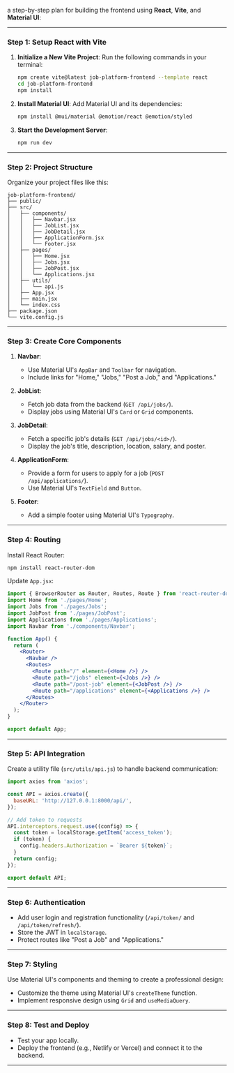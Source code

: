 a step-by-step plan for building the frontend using **React**, **Vite**, and **Material UI**:

---

### **Step 1: Setup React with Vite**
1. **Initialize a New Vite Project**:
   Run the following commands in your terminal:
   ```bash
   npm create vite@latest job-platform-frontend --template react
   cd job-platform-frontend
   npm install
   ```

2. **Install Material UI**:
   Add Material UI and its dependencies:
   ```bash
   npm install @mui/material @emotion/react @emotion/styled
   ```

3. **Start the Development Server**:
   ```bash
   npm run dev
   ```

---

### **Step 2: Project Structure**
Organize your project files like this:
```
job-platform-frontend/
├── public/
├── src/
│   ├── components/
│   │   ├── Navbar.jsx
│   │   ├── JobList.jsx
│   │   ├── JobDetail.jsx
│   │   ├── ApplicationForm.jsx
│   │   └── Footer.jsx
│   ├── pages/
│   │   ├── Home.jsx
│   │   ├── Jobs.jsx
│   │   ├── JobPost.jsx
│   │   └── Applications.jsx
│   ├── utils/
│   │   └── api.js
│   ├── App.jsx
│   ├── main.jsx
│   └── index.css
├── package.json
└── vite.config.js
```

---

### **Step 3: Create Core Components**
1. **Navbar**:
   - Use Material UI's `AppBar` and `Toolbar` for navigation.
   - Include links for "Home," "Jobs," "Post a Job," and "Applications."

2. **JobList**:
   - Fetch job data from the backend (`GET /api/jobs/`).
   - Display jobs using Material UI's `Card` or `Grid` components.

3. **JobDetail**:
   - Fetch a specific job's details (`GET /api/jobs/<id>/`).
   - Display the job's title, description, location, salary, and poster.

4. **ApplicationForm**:
   - Provide a form for users to apply for a job (`POST /api/applications/`).
   - Use Material UI's `TextField` and `Button`.

5. **Footer**:
   - Add a simple footer using Material UI's `Typography`.

---

### **Step 4: Routing**
Install React Router:
```bash
npm install react-router-dom
```

Update `App.jsx`:
```jsx
import { BrowserRouter as Router, Routes, Route } from 'react-router-dom';
import Home from './pages/Home';
import Jobs from './pages/Jobs';
import JobPost from './pages/JobPost';
import Applications from './pages/Applications';
import Navbar from './components/Navbar';

function App() {
  return (
    <Router>
      <Navbar />
      <Routes>
        <Route path="/" element={<Home />} />
        <Route path="/jobs" element={<Jobs />} />
        <Route path="/post-job" element={<JobPost />} />
        <Route path="/applications" element={<Applications />} />
      </Routes>
    </Router>
  );
}

export default App;
```

---

### **Step 5: API Integration**
Create a utility file (`src/utils/api.js`) to handle backend communication:
```javascript
import axios from 'axios';

const API = axios.create({
  baseURL: 'http://127.0.0.1:8000/api/',
});

// Add token to requests
API.interceptors.request.use((config) => {
  const token = localStorage.getItem('access_token');
  if (token) {
    config.headers.Authorization = `Bearer ${token}`;
  }
  return config;
});

export default API;
```

---

### **Step 6: Authentication**
- Add user login and registration functionality (`/api/token/` and `/api/token/refresh/`).
- Store the JWT in `localStorage`.
- Protect routes like "Post a Job" and "Applications."

---

### **Step 7: Styling**
Use Material UI's components and theming to create a professional design:
- Customize the theme using Material UI's `createTheme` function.
- Implement responsive design using `Grid` and `useMediaQuery`.

---

### **Step 8: Test and Deploy**
- Test your app locally.
- Deploy the frontend (e.g., Netlify or Vercel) and connect it to the backend.

---

